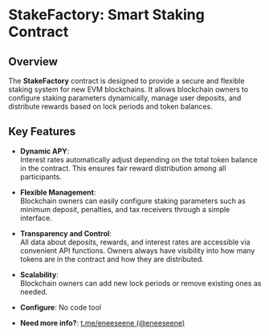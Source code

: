 # StakeFactory: Smart Staking Contract

## Overview

The **StakeFactory** contract is designed to provide a secure and flexible staking system for new EVM blockchains. It allows blockchain owners to configure staking parameters dynamically, manage user deposits, and distribute rewards based on lock periods and token balances.

## Key Features

- **Dynamic APY**:  
  Interest rates automatically adjust depending on the total token balance in the contract. This ensures fair reward distribution among all participants.

- **Flexible Management**:  
  Blockchain owners can easily configure staking parameters such as minimum deposit, penalties, and tax receivers through a simple interface.

- **Transparency and Control**:  
  All data about deposits, rewards, and interest rates are accessible via convenient API functions. Owners always have visibility into how many tokens are in the contract and how they are distributed.


- **Scalability**:  
  Blockchain owners can add new lock periods or remove existing ones as needed.

- **Configure**:
  No code tool


- **Need more info?**:
  [t.me/eneeseene (@eneeseene)](https://t.me/eneeseene)